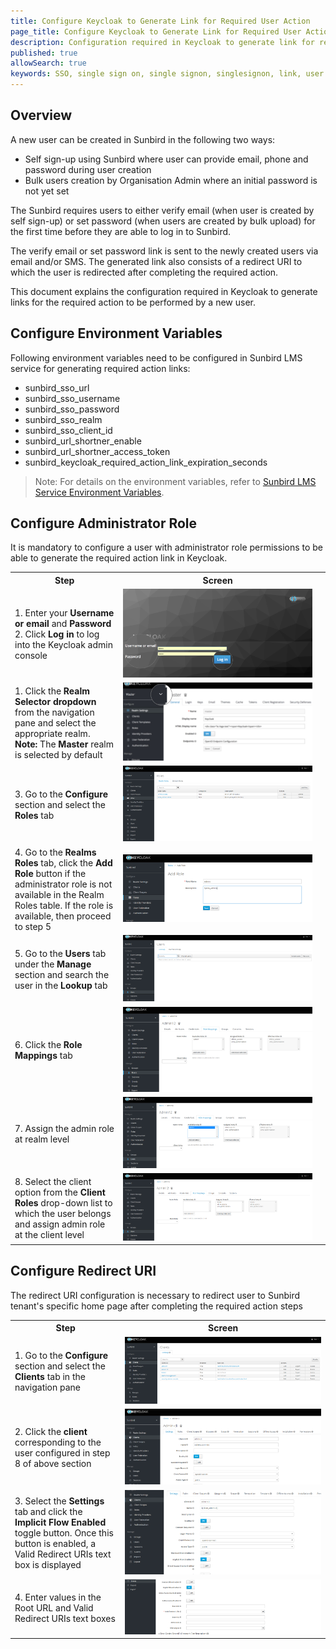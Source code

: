 ```yaml
---
title: Configure Keycloak to Generate Link for Required User Action
page_title: Configure Keycloak to Generate Link for Required User Action 
description: Configuration required in Keycloak to generate link for required user action for sign up
published: true
allowSearch: true
keywords: SSO, single sign on, single signon, singlesignon, link, user required action, set password link , verify email link, Keycloak
---
```


## Overview
A new user can be created in Sunbird in the following two ways:
- Self sign-up using Sunbird where user can provide email, phone and password during user creation
- Bulk users creation by Organisation Admin where an initial password is not yet set

The Sunbird requires users to either verify email (when user is created by self sign-up) or set password (when users are created by bulk upload) for the first time before they are able to log in to Sunbird.

The verify email or set password link is sent to the newly created users via email and/or SMS. The generated link also consists of a redirect URI to which the user is redirected after completing the required action.

This document explains the configuration required in Keycloak to generate links for the required action to be performed by a new user.

## Configure Environment Variables

Following environment variables need to be configured in Sunbird LMS service for generating required action links:

- sunbird_sso_url
- sunbird_sso_username
- sunbird_sso_password
- sunbird_sso_realm
- sunbird_sso_client_id
- sunbird_url_shortner_enable
- sunbird_url_shortner_access_token
- sunbird_keycloak_required_action_link_expiration_seconds

> Note: For details on the environment variables, refer to [Sunbird LMS Service Environment Variables](http://docs.sunbird.org/latest/developer-docs/configuring_sunbird/env_variables_lms/).

## Configure Administrator Role 

It is mandatory to configure a user with administrator role permissions to be able to generate the required action link in Keycloak.

<table>
<tr>
<th style="width:35%;">Step</th>
<th style="width:65%;">Screen</th>
 </tr>
<tr>
  <td>1. Enter your <b>Username or email</b> and <b>Password</b>
  <br>2. Click <b>Log in</b> to log into the Keycloak admin console</td>
  <td><img src="developer-docs/server-configurations/images/keycloak_login.png"></td>
<td><img src="developer-docs/server-configurations/images/keycloak_login.png"></td>
</tr>
<tr>
  <td> 
1. Click the <b>Realm Selector dropdown</b> from the navigation pane and select the appropriate realm.<br>
<b>Note:</b> The <b>Master</b> realm is selected by default
    </td>
    <td><img src="developer-docs/server-configurations/images/realm_select.png"></td>
    </tr>
  <tr>
  <td> 
3. Go to the <b>Configure</b> section and select the <b>Roles</b> tab
  </td>
  <td><img src="developer-docs/server-configurations/images/settings/roles_selector.PNG"></td>
  </tr>
  <tr>
  <td> 
4. Go to the <b>Realms Roles</b> tab, click the <b>Add Role</b> button if the administrator role is not available in the Realm Roles table. If the role is available, then proceed to step 5
</td>
<td>
  <img src="developer-docs/server-configurations/images/settings/add_admin_role.PNG">
  </td>
  </tr>
 <tr>
  <td>
5. Go to the <b>Users</b> tab under the <b>Manage</b> section and search the user in the <b>Lookup</b> tab
  </td>
  <td><img src="developer-docs/server-configurations/images/settings/select_user_selector_and_search_for_ admin_user.png"></td>
  </tr>
<tr>
<td> 
6. Click the <b>Role Mappings</b> tab
  </td>
  <td><img src="developer-docs/server-configurations/images/settings/user_role_mapping.PNG"></td>
  </tr>
  <tr>
<td> 
7. Assign the admin role at realm level
  </td>
  <td><img src="developer-docs/server-configurations/images/settings/add_admin_role_to_user.PNG"></td>
  </tr>  
  <tr>
<td> 
8. Select the client option from the <b>Client Roles</b> drop-down list to which the user belongs and assign admin role at the client level
  </td>
  <td><img src="developer-docs/server-configurations/images/settings/admin_role_added.PNG"></td>
  </tr>
</table>

## Configure Redirect URI 

The redirect URI configuration is necessary to redirect user to Sunbird tenant's specific home page after completing the required action steps
<table>
<tr>
<th style="width:35%;">Step</th>
<th style="width:65%;">Screen</th>
 </tr>
  
<tr>
  <td>
1. Go to the <b>Configure</b> section and select the <b>Clients</b> tab in the navigation pane
</td>
<td><img src="developer-docs/server-configurations/images/settings/client_list.PNG"></td>
</tr> 
<tr>
  <td> 
2. Click the <b>client</b> corresponding to the user configured in step 8 of above section
    </td>
    <td><img src="developer-docs/server-configurations/images/settings/select_user_client.PNG"></td>
    </tr>
    
  <tr>
  <td> 
3. Select the <b>Settings</b> tab and click the <b>Implicit Flow Enabled </b> toggle button. Once this button is enabled, a Valid Redirect URIs text box is displayed
  </td>
  <td><img src="developer-docs/server-configurations/images/settings/in_settings_tab_enabl_implicit_flow_enabled.PNG"></td>
  </tr>
  <tr>
  <td> 4. Enter values in the Root URL and Valid Redirect URIs text boxes
</td>
<td>
  <img src="developer-docs/server-configurations/images/settings/config-url.PNG">
  </td>
  </tr>
</table>
